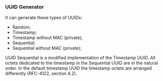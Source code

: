 
### UUID Generator

It can generate these types of UUIDs:

- Random;
- Timestamp;
- Timestamp without MAC (private);
- Sequential;
- Sequential without MAC (private);
 
UUID Sequential is a modified implementation of the Timestamp UUID. All octets dedicated to the timestamp in the Sequential UUID are in the natural order. In the default timestamp UUID the timestamp octets are arranged differently (RFC-4122, section 4.2).

